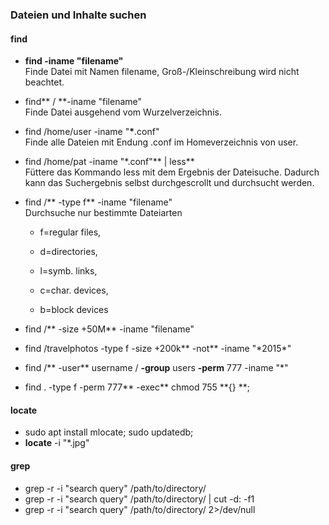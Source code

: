 ### Dateien und Inhalte suchen

#### find

* **find -iname "filename"**  
  Finde Datei mit Namen filename, Groß-/Kleinschreibung wird nicht beachtet.

* find** / **-iname "filename"  
  Finde Datei ausgehend vom Wurzelverzeichnis.

* find /home/user -iname "**\***.conf"  
  Finde alle Dateien mit Endung .conf im Homeverzeichnis von user.

* find /home/pat -iname "\*.conf"** \| less**  
  Füttere das Kommando less mit dem Ergebnis der Dateisuche. Dadurch kann das Suchergebnis selbst durchgescrollt und durchsucht werden.

* find /** -type f** -iname "filename"  
  Durchsuche nur bestimmte Dateiarten

  * f=regular files,

  * d=directories,

  * l=symb. links,

  * c=char. devices,

  * b=block devices

* find /** -size +50M** -iname "filename"

* find /travelphotos -type f -size +200k** -not** -iname "\*2015\*"

* find /** -user** username / **-group** users  **-perm** 777 -iname "\*"

* find . -type f -perm 777** -exec** chmod 755 **{} \**;

#### locate

* sudo apt install mlocate; sudo updatedb;
* **locate** -i "\*.jpg"

#### grep

* grep -r -i "search query" /path/to/directory/
* grep -r -i "search query" /path/to/directory/ \| cut -d: -f1
* grep -r -i "search query" /path/to/directory/ 2&gt;/dev/null





